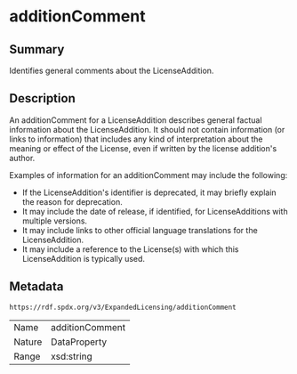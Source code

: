<!-- Automatically generated by spec-parser v2.0.0 on 2024-01-12T14:00:21.817658+00:00 -->
<!-- SPDX-License-Identifier: Community-Spec-1.0 -->

# additionComment

## Summary

Identifies general comments about the LicenseAddition.


## Description

An additionComment for a LicenseAddition describes general factual information
about the LicenseAddition. It should not contain information (or links to
information) that includes any kind of interpretation about the meaning or
effect of the License, even if written by the license addition's author.

Examples of information for an additionComment may include the following:

* If the LicenseAddition's identifier is deprecated, it may briefly explain the
  reason for deprecation.
* It may include the date of release, if identified, for LicenseAdditions with
  multiple versions.
* It may include links to other official language translations for the
  LicenseAddition.
* It may include a reference to the License(s) with which this LicenseAddition
  is typically used.


## Metadata

`https://rdf.spdx.org/v3/ExpandedLicensing/additionComment`


| | |
|---|---|
| Name | additionComment |
| Nature | DataProperty |
| Range | xsd:string |





